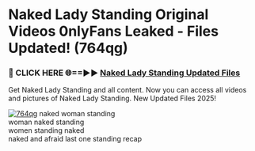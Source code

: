# Naked Lady Standing Original Videos 0nlyFans Leaked - Files Updated! (764qg)

<h3>🔴 CLICK HERE 🌐==►► <a href="https://tinyurl.com/up5wt9bj" rel="nofollow">Naked Lady Standing Updated Files</a></h3>

Get Naked Lady Standing and all content. Now you can access all videos and pictures of Naked Lady Standing. New Updated Files 2025!

[![764qg](https://i.imgur.com/ABiUzMV.gif)](https://tinyurl.com/up5wt9bj)
naked woman standing<br>
woman naked standing<br>
women standing naked<br>
naked and afraid last one standing recap